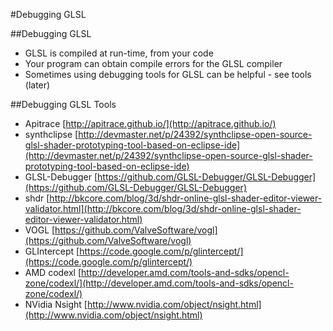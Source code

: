 #Debugging GLSL

##Debugging GLSL

- GLSL is compiled at run-time, from your code
- Your program can obtain compile errors for the GLSL compiler
- Sometimes using debugging tools for GLSL can be helpful - see tools (later)

##Debugging GLSL Tools

- Apitrace [http://apitrace.github.io/](http://apitrace.github.io/)
- synthclipse [http://devmaster.net/p/24392/synthclipse-open-source-glsl-shader-prototyping-tool-based-on-eclipse-ide](http://devmaster.net/p/24392/synthclipse-open-source-glsl-shader-prototyping-tool-based-on-eclipse-ide)
- GLSL-Debugger [https://github.com/GLSL-Debugger/GLSL-Debugger](https://github.com/GLSL-Debugger/GLSL-Debugger)
- shdr [http://bkcore.com/blog/3d/shdr-online-glsl-shader-editor-viewer-validator.html](http://bkcore.com/blog/3d/shdr-online-glsl-shader-editor-viewer-validator.html)
- VOGL [https://github.com/ValveSoftware/vogl](https://github.com/ValveSoftware/vogl)
- GLIntercept [https://code.google.com/p/glintercept/](https://code.google.com/p/glintercept/)
- AMD codexl [http://developer.amd.com/tools-and-sdks/opencl-zone/codexl/](http://developer.amd.com/tools-and-sdks/opencl-zone/codexl/)
- NVidia Nsight [http://www.nvidia.com/object/nsight.html](http://www.nvidia.com/object/nsight.html)